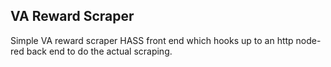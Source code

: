 ## VA Reward Scraper

Simple VA reward scraper HASS front end which hooks up to an http node-red back end to do
the actual scraping.